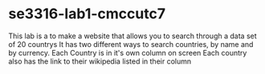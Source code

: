 # se3316-lab1-cmccutc7

This lab is a to make a website that allows you to search through a data set of 20 countrys
It has two different ways to search countries, by name and by currency.
Each Country is in it's own column on screen
Each country also has the link to their wikipedia listed in their column
